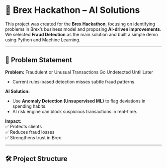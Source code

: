 # 🚀 Brex Hackathon – AI Solutions

This project was created for the **Brex Hackathon**, focusing on identifying problems in Brex’s business model and proposing **AI-driven improvements**.  
We selected **Fraud Detection** as the main solution and built a simple demo using Python and Machine Learning.  

---

## 📌 Problem Statement
**Problem:** Fraudulent or Unusual Transactions Go Undetected Until Later  
- Current rules-based detection misses subtle fraud patterns.  

**AI Solution:**  
- Use **Anomaly Detection (Unsupervised ML)** to flag deviations in spending habits.  
- AI risk engine can block suspicious transactions in real-time.  

**Impact:**  
✅ Protects clients  
✅ Reduces fraud losses  
✅ Strengthens trust in Brex  

---

## 🛠️ Project Structure
